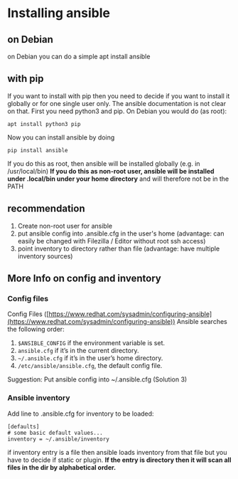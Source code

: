 # Installing ansible

## on Debian

on Debian you can do a simple
    apt install ansible

## with pip

If you want to install with pip then you need to decide if you want to install it globally or for one single user only. The ansible documentation is not clear on that. First you need python3 and pip. On Debian you would do (as root):

    apt install python3 pip

Now you can install ansible by doing

    pip install ansible

If you do this as root, then ansible will be installed globally (e.g. in /usr/local/bin) **If you do this as non-root user, ansible will be installed under .local/bin under your home directory** and will therefore not be in the PATH

## recommendation

1. Create non-root user for ansible
2. put ansible config into .ansible.cfg in the user's home (advantage: can easily be changed with Filezilla / Editor without root ssh access)
3. point inventory to directory rather than file (advantage: have multiple inventory sources)

## More Info on config and inventory

### Config files

Config Files ([https://www.redhat.com/sysadmin/configuring-ansible](https://www.redhat.com/sysadmin/configuring-ansible))
Ansible searches the following order:

1. `$ANSIBLE_CONFIG` if the environment variable is set.
2. `ansible.cfg` if it’s in the current directory.
3. `~/.ansible.cfg` if it’s in the user’s home directory.
4. `/etc/ansible/ansible.cfg`, the default config file.
    
Suggestion: Put ansible config into ~/.ansible.cfg (Solution 3)

### Ansible inventory

Add line to .ansible.cfg for inventory to be loaded:

```
[defaults]
# some basic default values...
inventory = ~/.ansible/inventory
```

if inventory entry is a file then ansible loads inventory from that file but you have to decide if static or plugin. **If the entry is directory then it will scan all files in the dir by alphabetical order.**
